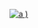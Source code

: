  [
![a](https://user-images.githubusercontent.com/52860492/63226378-cd1b7d80-c1d0-11e9-925f-376fee830a13.jpg)
)
](https://play.google.com/store/apps/details?id=com.lateststatus2k19.ahsan)
